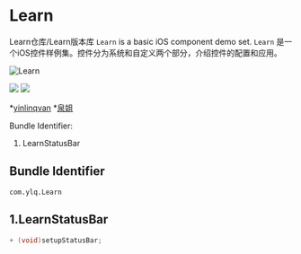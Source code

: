 # Learn
Learn仓库/Learn版本库
`Learn` is a basic iOS component demo set.
`Learn` 是一个iOS控件样例集。控件分为系统和自定义两个部分，介绍控件的配置和应用。

![Learn](http://tva4.sinaimg.cn/crop.0.0.1242.1242.180/7eaba751jw8f5yn5xr32vj20yi0yi406.jpg)

[![](http://tva4.sinaimg.cn/crop.0.0.1242.1242.180/7eaba751jw8f5yn5xr32vj20yi0yi406.jpg)](http://tva4.sinaimg.cn/crop.0.0.1242.1242.180/7eaba751jw8f5yn5xr32vj20yi0yi406.jpg)
[![](http://tva4.sinaimg.cn/crop.0.0.1242.1242.180/7eaba751jw8f5yn5xr32vj20yi0yi406.jpg)](http://tva4.sinaimg.cn/crop.0.0.1242.1242.180/7eaba751jw8f5yn5xr32vj20yi0yi406.jpg)

*[yinlinqvan](https://github.com/yinlinqvan)
*[泉姐](http://user.qzone.qq.com/1546310515)

Bundle Identifier: 
1. LearnStatusBar

## Bundle Identifier

`com.ylq.Learn`

## 1.LearnStatusBar	

```objective-c
+ (void)setupStatusBar;
```
